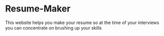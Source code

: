 # Resume-Maker
This website helps you make your resume so at the time of your interviews you can concentrate on brushing up your skills 
